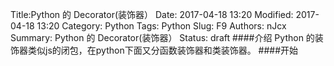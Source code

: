Title:Python 的 Decorator(装饰器）
Date: 2017-04-18 13:20
Modified: 2017-04-18 13:20
Category: Python
Tags: Python
Slug: F9
Authors: nJcx
Summary: Python 的 Decorator(装饰器）
Status: draft
####介绍
Python 的装饰器类似js的闭包，在python下面又分函数装饰器和类装饰器。
####开始
